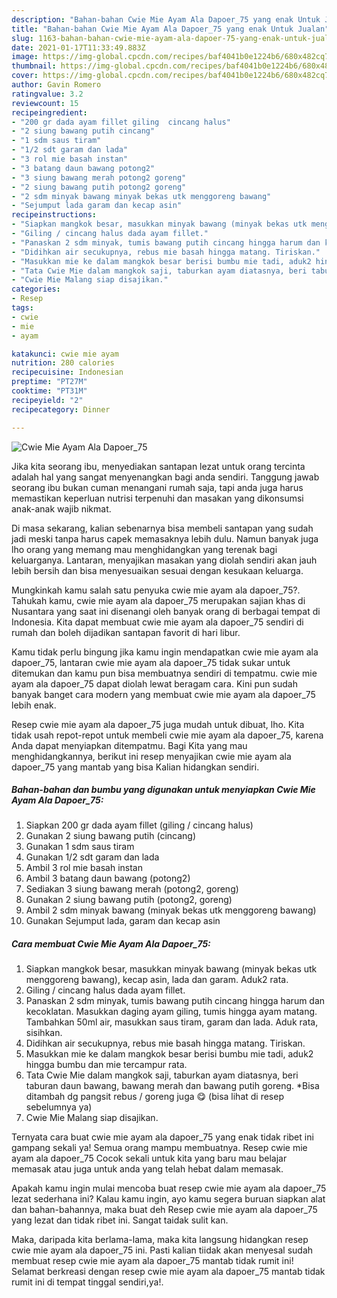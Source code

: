 ```yaml
---
description: "Bahan-bahan Cwie Mie Ayam Ala Dapoer_75 yang enak Untuk Jualan"
title: "Bahan-bahan Cwie Mie Ayam Ala Dapoer_75 yang enak Untuk Jualan"
slug: 1163-bahan-bahan-cwie-mie-ayam-ala-dapoer-75-yang-enak-untuk-jualan
date: 2021-01-17T11:33:49.883Z
image: https://img-global.cpcdn.com/recipes/baf4041b0e1224b6/680x482cq70/cwie-mie-ayam-ala-dapoer_75-foto-resep-utama.jpg
thumbnail: https://img-global.cpcdn.com/recipes/baf4041b0e1224b6/680x482cq70/cwie-mie-ayam-ala-dapoer_75-foto-resep-utama.jpg
cover: https://img-global.cpcdn.com/recipes/baf4041b0e1224b6/680x482cq70/cwie-mie-ayam-ala-dapoer_75-foto-resep-utama.jpg
author: Gavin Romero
ratingvalue: 3.2
reviewcount: 15
recipeingredient:
- "200 gr dada ayam fillet giling  cincang halus"
- "2 siung bawang putih cincang"
- "1 sdm saus tiram"
- "1/2 sdt garam dan lada"
- "3 rol mie basah instan"
- "3 batang daun bawang potong2"
- "3 siung bawang merah potong2 goreng"
- "2 siung bawang putih potong2 goreng"
- "2 sdm minyak bawang minyak bekas utk menggoreng bawang"
- "Sejumput lada garam dan kecap asin"
recipeinstructions:
- "Siapkan mangkok besar, masukkan minyak bawang (minyak bekas utk menggoreng bawang), kecap asin, lada dan garam. Aduk2 rata."
- "Giling / cincang halus dada ayam fillet."
- "Panaskan 2 sdm minyak, tumis bawang putih cincang hingga harum dan kecoklatan. Masukkan daging ayam giling, tumis hingga ayam matang. Tambahkan 50ml air, masukkan saus tiram, garam dan lada. Aduk rata, sisihkan."
- "Didihkan air secukupnya, rebus mie basah hingga matang. Tiriskan."
- "Masukkan mie ke dalam mangkok besar berisi bumbu mie tadi, aduk2 hingga bumbu dan mie tercampur rata."
- "Tata Cwie Mie dalam mangkok saji, taburkan ayam diatasnya, beri taburan daun bawang, bawang merah dan bawang putih goreng. *Bisa ditambah dg pangsit rebus / goreng juga 😋 (bisa lihat di resep sebelumnya ya)"
- "Cwie Mie Malang siap disajikan."
categories:
- Resep
tags:
- cwie
- mie
- ayam

katakunci: cwie mie ayam 
nutrition: 280 calories
recipecuisine: Indonesian
preptime: "PT27M"
cooktime: "PT31M"
recipeyield: "2"
recipecategory: Dinner

---
```



![Cwie Mie Ayam Ala Dapoer_75](https://img-global.cpcdn.com/recipes/baf4041b0e1224b6/680x482cq70/cwie-mie-ayam-ala-dapoer_75-foto-resep-utama.jpg)

Jika kita seorang ibu, menyediakan santapan lezat untuk orang tercinta adalah hal yang sangat menyenangkan bagi anda sendiri. Tanggung jawab seorang ibu bukan cuman menangani rumah saja, tapi anda juga harus memastikan keperluan nutrisi terpenuhi dan masakan yang dikonsumsi anak-anak wajib nikmat.

Di masa  sekarang, kalian sebenarnya bisa membeli santapan yang sudah jadi meski tanpa harus capek memasaknya lebih dulu. Namun banyak juga lho orang yang memang mau menghidangkan yang terenak bagi keluarganya. Lantaran, menyajikan masakan yang diolah sendiri akan jauh lebih bersih dan bisa menyesuaikan sesuai dengan kesukaan keluarga. 



Mungkinkah kamu salah satu penyuka cwie mie ayam ala dapoer_75?. Tahukah kamu, cwie mie ayam ala dapoer_75 merupakan sajian khas di Nusantara yang saat ini disenangi oleh banyak orang di berbagai tempat di Indonesia. Kita dapat membuat cwie mie ayam ala dapoer_75 sendiri di rumah dan boleh dijadikan santapan favorit di hari libur.

Kamu tidak perlu bingung jika kamu ingin mendapatkan cwie mie ayam ala dapoer_75, lantaran cwie mie ayam ala dapoer_75 tidak sukar untuk ditemukan dan kamu pun bisa membuatnya sendiri di tempatmu. cwie mie ayam ala dapoer_75 dapat diolah lewat beragam cara. Kini pun sudah banyak banget cara modern yang membuat cwie mie ayam ala dapoer_75 lebih enak.

Resep cwie mie ayam ala dapoer_75 juga mudah untuk dibuat, lho. Kita tidak usah repot-repot untuk membeli cwie mie ayam ala dapoer_75, karena Anda dapat menyiapkan ditempatmu. Bagi Kita yang mau menghidangkannya, berikut ini resep menyajikan cwie mie ayam ala dapoer_75 yang mantab yang bisa Kalian hidangkan sendiri.

<!--inarticleads1-->

##### Bahan-bahan dan bumbu yang digunakan untuk menyiapkan Cwie Mie Ayam Ala Dapoer_75:

1. Siapkan 200 gr dada ayam fillet (giling / cincang halus)
1. Gunakan 2 siung bawang putih (cincang)
1. Gunakan 1 sdm saus tiram
1. Gunakan 1/2 sdt garam dan lada
1. Ambil 3 rol mie basah instan
1. Ambil 3 batang daun bawang (potong2)
1. Sediakan 3 siung bawang merah (potong2, goreng)
1. Gunakan 2 siung bawang putih (potong2, goreng)
1. Ambil 2 sdm minyak bawang (minyak bekas utk menggoreng bawang)
1. Gunakan Sejumput lada, garam dan kecap asin




<!--inarticleads2-->

##### Cara membuat Cwie Mie Ayam Ala Dapoer_75:

1. Siapkan mangkok besar, masukkan minyak bawang (minyak bekas utk menggoreng bawang), kecap asin, lada dan garam. Aduk2 rata.
1. Giling / cincang halus dada ayam fillet.
1. Panaskan 2 sdm minyak, tumis bawang putih cincang hingga harum dan kecoklatan. Masukkan daging ayam giling, tumis hingga ayam matang. Tambahkan 50ml air, masukkan saus tiram, garam dan lada. Aduk rata, sisihkan.
1. Didihkan air secukupnya, rebus mie basah hingga matang. Tiriskan.
1. Masukkan mie ke dalam mangkok besar berisi bumbu mie tadi, aduk2 hingga bumbu dan mie tercampur rata.
1. Tata Cwie Mie dalam mangkok saji, taburkan ayam diatasnya, beri taburan daun bawang, bawang merah dan bawang putih goreng. *Bisa ditambah dg pangsit rebus / goreng juga 😋 (bisa lihat di resep sebelumnya ya)
1. Cwie Mie Malang siap disajikan.




Ternyata cara buat cwie mie ayam ala dapoer_75 yang enak tidak ribet ini gampang sekali ya! Semua orang mampu membuatnya. Resep cwie mie ayam ala dapoer_75 Cocok sekali untuk kita yang baru mau belajar memasak atau juga untuk anda yang telah hebat dalam memasak.

Apakah kamu ingin mulai mencoba buat resep cwie mie ayam ala dapoer_75 lezat sederhana ini? Kalau kamu ingin, ayo kamu segera buruan siapkan alat dan bahan-bahannya, maka buat deh Resep cwie mie ayam ala dapoer_75 yang lezat dan tidak ribet ini. Sangat taidak sulit kan. 

Maka, daripada kita berlama-lama, maka kita langsung hidangkan resep cwie mie ayam ala dapoer_75 ini. Pasti kalian tiidak akan menyesal sudah membuat resep cwie mie ayam ala dapoer_75 mantab tidak rumit ini! Selamat berkreasi dengan resep cwie mie ayam ala dapoer_75 mantab tidak rumit ini di tempat tinggal sendiri,ya!.

